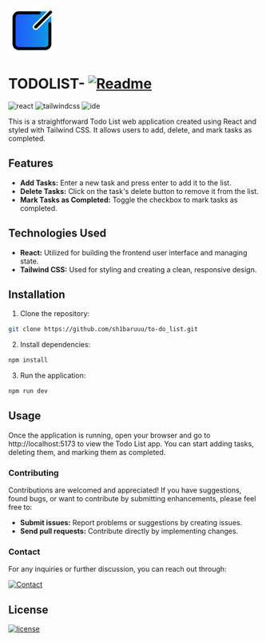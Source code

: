 ![Todo List Logo](./public/todolist.png) 
# TODOLIST- [![Readme](https://img.shields.io/badge/Todolist-Link-blue)](https://todoliiist.netlify.app)

![react](		https://img.shields.io/badge/React-20232A?style=for-the-badge&logo=react&logoColor=61DAFB)
![tailwindcss](	https://img.shields.io/badge/Tailwind_CSS-38B2AC?style=for-the-badge&logo=tailwind-css&logoColor=white)
![ide](https://img.shields.io/badge/Visual_Studio_Code-0078D4?style=for-the-badge&logo=visual%20studio%20code&logoColor=white)


This is a straightforward Todo List web application created using React and styled with Tailwind CSS. It allows users to add, delete, and mark tasks as completed.

## Features

- **Add Tasks:** Enter a new task and press enter to add it to the list.
- **Delete Tasks:** Click on the task's delete button to remove it from the list.
- **Mark Tasks as Completed:** Toggle the checkbox to mark tasks as completed.

## Technologies Used

- **React:** Utilized for building the frontend user interface and managing state.
- **Tailwind CSS:** Used for styling and creating a clean, responsive design.


## Installation

1. Clone the repository:
```bash
git clone https://github.com/sh1baruuu/to-do_list.git
```
2. Install dependencies:
```bash
npm install
```
3. Run the application:
```bash
npm run dev
```

## Usage
Once the application is running, open your browser and go to http://localhost:5173 to view the Todo List app. You can start adding tasks, deleting them, and marking them as completed.

### Contributing

Contributions are welcomed and appreciated! If you have suggestions, found bugs, or want to contribute by submitting enhancements, please feel free to:

- **Submit issues:** Report problems or suggestions by creating issues.
- **Send pull requests:** Contribute directly by implementing changes. 

### Contact

For any inquiries or further discussion, you can reach out through:

[![Contact](https://img.shields.io/badge/Contact-Rudolph-green)](mailto:devillarudolphangelo@gmail.com)
## License
[![license](https://img.shields.io/badge/MIT-FF6A00?style=for-the-badge&logoColor=white)](./LICENSE.md)

